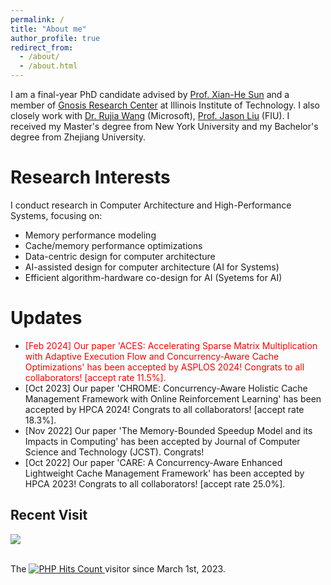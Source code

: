 ```yaml
---
permalink: /
title: "About me"
author_profile: true
redirect_from: 
  - /about/
  - /about.html
---
```


I am a final-year PhD candidate advised by [Prof. Xian-He Sun](http://www.cs.iit.edu/~scs/sun/biography.html) and a member of [Gnosis Research Center](https://grc.iit.edu/) at Illinois Institute of Technology. I also closely work with [Dr. Rujia Wang](https://rujiawang.github.io/) (Microsoft), [Prof. Jason Liu](https://www.cis.fiu.edu/faculty-staff/liu-jason/) (FIU).  I received my Master's degree from New York University and my Bachelor's degree from Zhejiang University.

Research Interests
======
I conduct research in Computer Architecture and High-Performance Systems, focusing on:
- Memory performance modeling
- Cache/memory performance optimizations
- Data-centric design for computer architecture
- AI-assisted design for computer architecture (AI for Systems)
- Efficient algorithm-hardware co-design for AI (Syetems for AI)

Updates
======
- <span style="color:red;">[Feb 2024] Our paper 'ACES: Accelerating Sparse Matrix Multiplication with Adaptive Execution Flow and Concurrency-Aware Cache Optimizations' has been accepted by ASPLOS 2024! Congrats to all collaborators! [accept rate 11.5%].</span>
- [Oct 2023] Our paper 'CHROME: Concurrency-Aware Holistic Cache Management Framework with Online Reinforcement Learning' has been accepted by HPCA 2024! Congrats to all collaborators! [accept rate 18.3%].
- [Nov 2022] Our paper 'The Memory-Bounded Speedup Model and its Impacts in Computing' has been accepted by Journal of Computer Science and Technology (JCST). Congrats!
- [Oct 2022] Our paper 'CARE: A Concurrency-Aware Enhanced Lightweight Cache Management Framework' has been accepted by HPCA 2023! Congrats to all collaborators! [accept rate 25.0%].

## Recent Visit

<a href="https://clustrmaps.com/site/17p9b" title="Visit tracker"><img src="//www.clustrmaps.com/map_v2.png?d=_x7tqyOr885brXGvZjrsKqXa4MFwSfmlCNrM9Pdv_q4&cl=ffffff" /></a>

<br>
<!-- hitwebcounter Code START -->
The <a href="https://www.hitwebcounter.com" target="_blank">
<img src="https://hitwebcounter.com/counter/counter.php?page=7218568&style=0006&nbdigits=8&type=page&initCount=0" title="User Stats" Alt="PHP Hits Count"   border="0" > 
</a> visitor since March 1st, 2023.     
